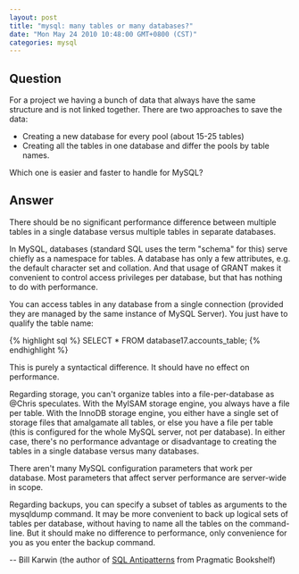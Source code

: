 ```yaml
---
layout: post
title: "mysql: many tables or many databases?"
date: "Mon May 24 2010 10:48:00 GMT+0800 (CST)"
categories: mysql
---
```


Question
-----

For a project we having a bunch of data that always have the same structure and is not linked together. There are two approaches to save the data:

* Creating a new database for every pool (about 15-25 tables)
* Creating all the tables in one database and differ the pools by table names.

Which one is easier and faster to handle for MySQL?

Answer
-----

There should be no significant performance difference between multiple tables in a single database versus multiple tables in separate databases.

In MySQL, databases (standard SQL uses the term "schema" for this) serve chiefly as a namespace for tables. A database has only a few attributes, e.g. the default character set and collation. And that usage of GRANT makes it convenient to control access privileges per database, but that has nothing to do with performance.

You can access tables in any database from a single connection (provided they are managed by the same instance of MySQL Server). You just have to qualify the table name:

{% highlight sql %}
SELECT * FROM database17.accounts_table;
{% endhighlight %}

This is purely a syntactical difference. It should have no effect on performance.

Regarding storage, you can't organize tables into a file-per-database as @Chris speculates. With the MyISAM storage engine, you always have a file per table. With the InnoDB storage engine, you either have a single set of storage files that amalgamate all tables, or else you have a file per table (this is configured for the whole MySQL server, not per database). In either case, there's no performance advantage or disadvantage to creating the tables in a single database versus many databases.

There aren't many MySQL configuration parameters that work per database. Most parameters that affect server performance are server-wide in scope.

Regarding backups, you can specify a subset of tables as arguments to the mysqldump command. It may be more convenient to back up logical sets of tables per database, without having to name all the tables on the command-line. But it should make no difference to performance, only convenience for you as you enter the backup command.

-- Bill Karwin (the author of [SQL Antipatterns](http://www.pragprog.com/titles/bksqla/sql-antipatterns) from Pragmatic Bookshelf)

